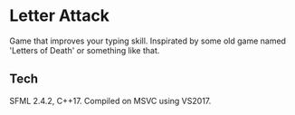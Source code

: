 # Letter Attack
Game that improves your typing skill. Inspirated by some old game named 'Letters of Death' or something like that.
## Tech
SFML 2.4.2, C++17. Compiled on MSVC using VS2017.